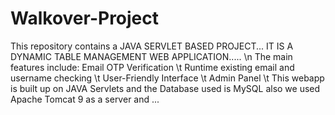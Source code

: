 # Walkover-Project
This repository contains a JAVA SERVLET BASED PROJECT... IT IS A DYNAMIC TABLE MANAGEMENT WEB APPLICATION..... 
\n
The main features include: Email OTP Verification \t Runtime existing email and username checking \t User-Friendly Interface \t Admin Panel \t This webapp is built up on JAVA Servlets and the Database used is MySQL also we used Apache Tomcat 9 as a server and ...
